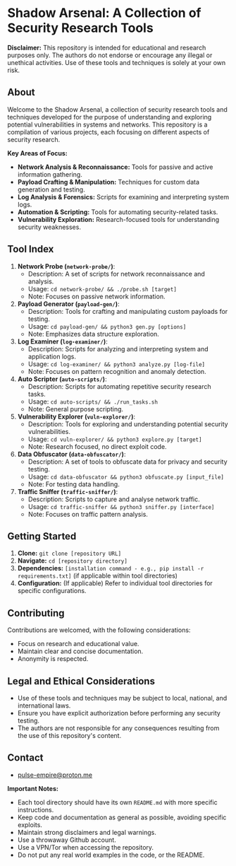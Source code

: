# Shadow Arsenal: A Collection of Security Research Tools

**Disclaimer:** This repository is intended for educational and research purposes only. The authors do not endorse or encourage any illegal or unethical activities. Use of these tools and techniques is solely at your own risk.

## About

Welcome to the Shadow Arsenal, a collection of security research tools and techniques developed for the purpose of understanding and exploring potential vulnerabilities in systems and networks. This repository is a compilation of various projects, each focusing on different aspects of security research.

**Key Areas of Focus:**

* **Network Analysis & Reconnaissance:** Tools for passive and active information gathering.
* **Payload Crafting & Manipulation:** Techniques for custom data generation and testing.
* **Log Analysis & Forensics:** Scripts for examining and interpreting system logs.
* **Automation & Scripting:** Tools for automating security-related tasks.
* **Vulnerability Exploration:** Research-focused tools for understanding security weaknesses.

## Tool Index

1.  **Network Probe (`network-probe/`)**:
    * Description: A set of scripts for network reconnaissance and analysis.
    * Usage: `cd network-probe/ && ./probe.sh [target]`
    * Note: Focuses on passive network information.
2.  **Payload Generator (`payload-gen/`)**:
    * Description: Tools for crafting and manipulating custom payloads for testing.
    * Usage: `cd payload-gen/ && python3 gen.py [options]`
    * Note: Emphasizes data structure exploration.
3.  **Log Examiner (`log-examiner/`)**:
    * Description: Scripts for analyzing and interpreting system and application logs.
    * Usage: `cd log-examiner/ && python3 analyze.py [log-file]`
    * Note: Focuses on pattern recognition and anomaly detection.
4.  **Auto Scripter (`auto-scripts/`)**:
    * Description: Scripts for automating repetitive security research tasks.
    * Usage: `cd auto-scripts/ && ./run_tasks.sh`
    * Note: General purpose scripting.
5.  **Vulnerability Explorer (`vuln-explorer/`)**:
    * Description: Tools for exploring and understanding potential security vulnerabilities.
    * Usage: `cd vuln-explorer/ && python3 explore.py [target]`
    * Note: Research focused, no direct exploit code.
6.  **Data Obfuscator (`data-obfuscator/`)**:
    * Description: A set of tools to obfuscate data for privacy and security testing.
    * Usage: `cd data-obfuscator && python3 obfuscate.py [input_file]`
    * Note: For testing data handling.
7.  **Traffic Sniffer (`traffic-sniffer/`)**:
    * Description: Scripts to capture and analyse network traffic.
    * Usage: `cd traffic-sniffer && python3 sniffer.py [interface]`
    * Note: Focuses on traffic pattern analysis.

## Getting Started

1.  **Clone:** `git clone [repository URL]`
2.  **Navigate:** `cd [repository directory]`
3.  **Dependencies:** `[installation command - e.g., pip install -r requirements.txt]` (if applicable within tool directories)
4.  **Configuration:** (If applicable) Refer to individual tool directories for specific configurations.

## Contributing

Contributions are welcomed, with the following considerations:

* Focus on research and educational value.
* Maintain clear and concise documentation.
* Anonymity is respected.

## Legal and Ethical Considerations

* Use of these tools and techniques may be subject to local, national, and international laws.
* Ensure you have explicit authorization before performing any security testing.
* The authors are not responsible for any consequences resulting from the use of this repository's content.

## Contact

* pulse-empire@proton.me

**Important Notes:**

* Each tool directory should have its own `README.md` with more specific instructions.
* Keep code and documentation as general as possible, avoiding specific exploits.
* Maintain strong disclaimers and legal warnings.
* Use a throwaway Github account.
* Use a VPN/Tor when accessing the repository.
* Do not put any real world examples in the code, or the README.
